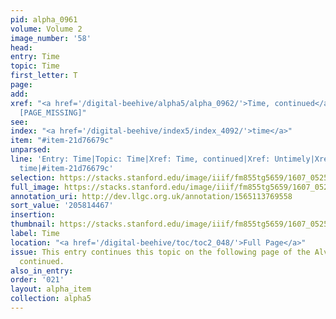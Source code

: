 ```yaml
---
pid: alpha_0961
volume: Volume 2
image_number: '58'
head:
entry: Time
topic: Time
first_letter: T
page:
add:
xref: "<a href='/digital-beehive/alpha5/alpha_0962/'>Time, continued</a>|<a href='/digital-beehive/alpha5/alpha_1015/'>Untimely</a>|818
  [PAGE_MISSING]"
see:
index: "<a href='/digital-beehive/index5/index_4092/'>time</a>"
item: "#item-21d76679c"
unparsed:
line: 'Entry: Time|Topic: Time|Xref: Time, continued|Xref: Untimely|Xref: 818 [PAGE_MISSING]|Index:
  time|#item-21d76679c'
selection: https://stacks.stanford.edu/image/iiif/fm855tg5659/1607_0525/812,4467,2952,613/full/0/default.jpg
full_image: https://stacks.stanford.edu/image/iiif/fm855tg5659/1607_0525/full/full/0/default.jpg
annotation_uri: http://dev.llgc.org.uk/annotation/1565113769558
sort_value: '205814467'
insertion:
thumbnail: https://stacks.stanford.edu/image/iiif/fm855tg5659/1607_0525/812,4467,600,180/250,/0/default.jpg
label: Time
location: "<a href='/digital-beehive/toc/toc2_048/'>Full Page</a>"
issue: This entry continues this topic on the following page of the Alvearium as Time,
  continued.
also_in_entry:
order: '021'
layout: alpha_item
collection: alpha5
---
```

